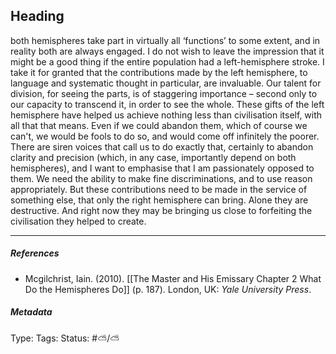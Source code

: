 ## Heading # 

both hemispheres take part in virtually all ‘functions’ to some extent, and in reality both are always engaged. I do not wish to leave the impression that it might be a good thing if the entire population had a left-hemisphere stroke. I take it for granted that the contributions made by the left hemisphere, to language and systematic thought in particular, are invaluable. Our talent for division, for seeing the parts, is of staggering importance – second only to our capacity to transcend it, in order to see the whole. These gifts of the left hemisphere have helped us achieve nothing less than civilisation itself, with all that that means. Even if we could abandon them, which of course we can't, we would be fools to do so, and would come off infinitely the poorer. There are siren voices that call us to do exactly that, certainly to abandon clarity and precision (which, in any case, importantly depend on both hemispheres), and I want to emphasise that I am passionately opposed to them. We need the ability to make fine discriminations, and to use reason appropriately. But these contributions need to be made in the service of something else, that only the right hemisphere can bring. Alone they are destructive. And right now they may be bringing us close to forfeiting the civilisation they helped to create.

___

##### References

- Mcgilchrist, Iain. (2010). [[The Master and His Emissary Chapter 2 What Do the Hemispheres Do]] (p. 187). London, UK: _Yale University Press_.

##### Metadata

Type: 
Tags:
Status: #⛅️/⛅️
